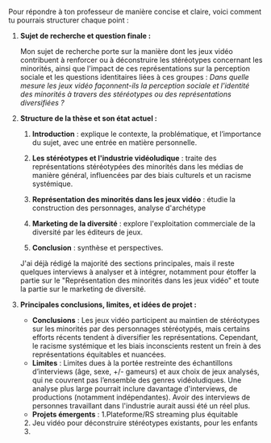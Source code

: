 Pour répondre à ton professeur de manière concise et claire, voici comment tu pourrais structurer chaque point :

1. **Sujet de recherche et question finale :**  

   Mon sujet de recherche porte sur la manière dont les jeux vidéo contribuent à renforcer ou à déconstruire les stéréotypes concernant les minorités, ainsi que l'impact de ces représentations sur la perception sociale et les questions identitaires liées à ces groupes : *Dans quelle mesure les jeux vidéo façonnent-ils la perception sociale et l'identité des minorités à travers des stéréotypes ou des représentations diversifiées ?* 

2. **Structure de la thèse et son état actuel :**  

   1. **Introduction** : explique le contexte, la problématique, et l’importance du sujet, avec une entrée en matière personnelle.

   2. **Les stéréotypes et l'industrie vidéoludique** : traite des représentations stéréotypées des minorités dans les médias de manière général, influencées par des biais culturels et un racisme systémique.

   3. **Représentation des minorités dans les jeux vidéo** : étudie la construction des personnages, analyse d'archétype

   4. **Marketing de la diversité** : explore l'exploitation commerciale de la diversité par les éditeurs de jeux.

   5. **Conclusion** : synthèse et perspectives.  

     J'ai déjà rédigé la majorité des sections principales, mais il reste quelques interviews à analyser et à intégrer, notamment pour étoffer la partie sur le "Représentation des minorités dans les jeux vidéo" et toute la partie sur le marketing de diversité. 

3. **Principales conclusions, limites, et idées de projet :**  
   - **Conclusions** : Les jeux vidéo participent au maintien de stéréotypes sur les minorités par des personnages stéréotypés, mais certains efforts récents tendent à diversifier les représentations. Cependant, le racisme systémique et les biais inconscients restent un frein à des représentations équitables et nuancées.
   - **Limites** : Limites dues à la portée restreinte des échantillons d’interviews (âge, sexe, +/- gameurs) et aux choix de jeux analysés, qui ne couvrent pas l’ensemble des genres vidéoludiques. Une analyse plus large pourrait inclure davantage d'interviews, de productions (notamment indépendantes). Avoir des interviews de personnes travaillant dans l'industrie aurait aussi été un réel plus. 
   - **Projets émergents** :
   1.Plateforme/RS streaming plus équitable
   2. Jeu vidéo pour déconstruire stéréotypes existants, pour les enfants
   3.  